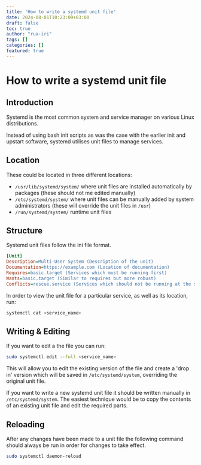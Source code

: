 ```yaml
---
title: 'How to write a systemd unit file'
date: 2024-08-01T10:23:09+03:00
draft: false
toc: true
author: "rua-iri"
tags: []
categories: []
featured: true
---
```


# How to write a systemd unit file

## Introduction

Systemd is the most common system and service manager on various Linux distributions.

Instead of using bash init scripts as was the case with the earlier init and upstart software, systemd utilises unit files to manage services.


## Location

These could be located in three different locations:
- `/usr/lib/systemd/system/` where unit files are installed automatically by packages (these should not me edited manually)
- `/etc/systemd/system/` where unit files can be manually added by system administrators (these will override the unit files in `/usr`)
- `/run/systemd/system/` runtime unit files




## Structure

Systemd unit files follow the ini file format.

```ini
[Unit]
Description=Multi-User System (Description of the unit)
Documentation=https://example.com (Location of documentation)
Requires=basic.target (Services which must be running first)
Wants=basic.target (Similar to requires but more robust)
Conflicts=rescue.service (Services which should not be running at the same time)
```


In order to view the unit file for a particular service, as well as its location, run:
```bash
systemctl cat <service_name>
```


## Writing & Editing

If you want to edit a the file you can run:
```bash
sudo systemctl edit --full <service_name>
```

This will allow you to edit the existing version of the file and create a 'drop in' version which will be saved in `/etc/systemd/system`, overriding the original unit file.


If you want to write a new systemd unit file it should be written manually in `/etc/systemd/system`.
The easiest technique would be to copy the contents of an existing unit file and edit the required parts.


## Reloading

After any changes have been made to a unit file the following command should always be run in order for changes to take effect.
```bash
sudo systemctl daemon-reload
```












